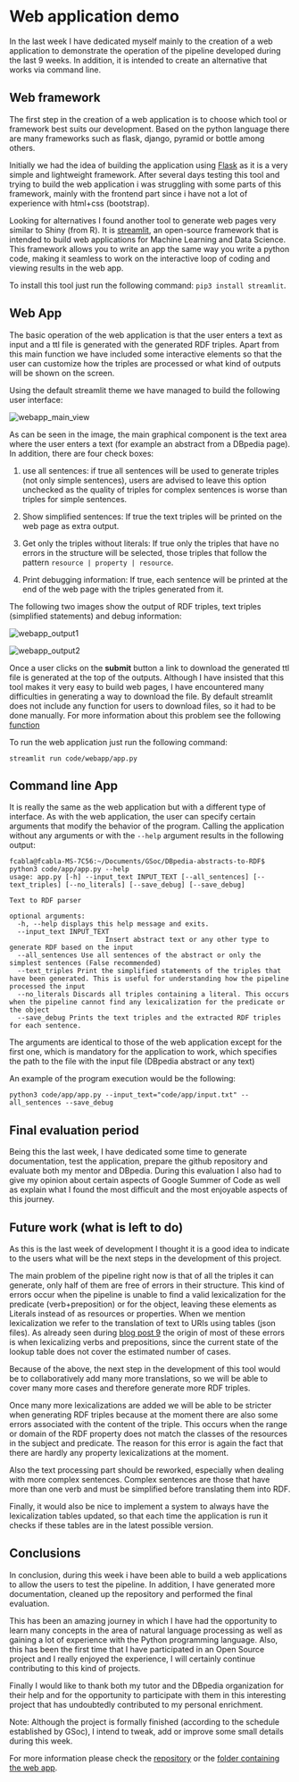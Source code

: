 # Web application demo
In the last week I have dedicated myself mainly to the creation of a web application to demonstrate the operation of the pipeline developed during the last 9 weeks. In addition, it is intended to create an alternative that works via command line.

## Web framework
The first step in the creation of a web application is to choose which tool or framework best suits our development. Based on the python language there are many frameworks such as flask, django, pyramid or bottle among others.

Initially we had the idea of building the application using [Flask][3] as it is a very simple and lightweight framework. After several days testing this tool and trying to build the web application i was struggling with some parts of this framework, mainly with the frontend part since i have not a lot of experience with html+css (bootstrap).

Looking for alternatives I found another tool to generate web pages very similar to Shiny (from R). It is [streamlit][4], an open-source framework that is intended to build web applications for Machine Learning and Data Science. This framework allows you to write an app the same way you write a python code, making it seamless to work on the interactive loop of coding and viewing results in the web app.

To install this tool just run the following command: `pip3 install streamlit`.

## Web App
The basic operation of the web application is that the user enters a text as input and a ttl file is generated with the generated RDF triples. Apart from this main function we have included some interactive elements so that the user can customize how the triples are processed or what kind of outputs will be shown on the screen.

Using the default streamlit theme we have managed to build the following user interface:

![webapp_main_view](https://raw.githubusercontent.com/Fcabla/DBpedia-abstracts-to-RDF/main/docs/webapp_main_view.png)

As can be seen in the image, the main graphical component is the text area where the user enters a text (for example an abstract from a DBpedia page). In addition, there are four check boxes:
1. use all sentences: if true all sentences will be used to generate triples (not only simple sentences), users are advised to leave this option unchecked as the quality of triples for complex sentences is worse than triples for simple sentences.

2. Show simplified sentences: If true the text triples will be printed on the web page as extra output.

3. Get only the triples without literals: If true only the triples that have no errors in the structure will be selected, those triples that follow the pattern `resource | property | resource`.

4. Print debugging information: If true, each sentence will be printed at the end of the web page with the triples generated from it.

The following two images show the output of RDF triples, text triples (simplified statements) and debug information:

![webapp_output1](https://raw.githubusercontent.com/Fcabla/DBpedia-abstracts-to-RDF/main/docs/webapp_output1.png)

![webapp_output2](https://raw.githubusercontent.com/Fcabla/DBpedia-abstracts-to-RDF/main/docs/webapp_output2.png)

Once a user clicks on the **submit** button a link to download the generated ttl file is generated at the top of the outputs. Although I have insisted that this tool makes it very easy to build web pages, I have encountered many difficulties in generating a way to download the file.
By default streamlit does not include any function for users to download files, so it had to be done manually. For more information about this problem see the following [function][5]

To run the web application just run the following command:
```console
streamlit run code/webapp/app.py
```

## Command line App
It is really the same as the web application but with a different type of interface. As with the web application, the user can specify certain arguments that modify the behavior of the program. 
Calling the application without any arguments or with the `--help` argument results in the following output:

```console
fcabla@fcabla-MS-7C56:~/Documents/GSoc/DBpedia-abstracts-to-RDF$ python3 code/app/app.py --help
usage: app.py [-h] --input_text INPUT_TEXT [--all_sentences] [--text_triples] [--no_literals] [--save_debug] [--save_debug]

Text to RDF parser

optional arguments:
  -h, --help displays this help message and exits.
  --input_text INPUT_TEXT
                        Insert abstract text or any other type to generate RDF based on the input
  --all_sentences Use all sentences of the abstract or only the simplest sentences (False recommended)
  --text_triples Print the simplified statements of the triples that have been generated. This is useful for understanding how the pipeline processed the input
  --no_literals Discards all triples containing a literal. This occurs when the pipeline cannot find any lexicalization for the predicate or the object
  --save_debug Prints the text triples and the extracted RDF triples for each sentence.
```
The arguments are identical to those of the web application except for the first one, which is mandatory for the application to work, which specifies the path to the file with the input file (DBpedia abstract or any text)

An example of the program execution would be the following: 
```console
python3 code/app/app.py --input_text="code/app/input.txt" --all_sentences --save_debug
```

## Final evaluation period
Being this the last week, I have dedicated some time to generate documentation, test the application, prepare the github repository and evaluate both my mentor and DBpedia. During this evaluation I also had to give my opinion about certain aspects of Google Summer of Code as well as explain what I found the most difficult and the most enjoyable aspects of this journey.

## Future work (what is left to do)
As this is the last week of development I thought it is a good idea to indicate to the users what will be the next steps in the development of this project.

The main problem of the pipeline right now is that of all the triples it can generate, only half of them are free of errors in their structure. This kind of errors occur when the pipeline is unable to find a valid lexicalization for the predicate (verb+preposition) or for the object, leaving these elements as Literals instead of as resources or properties.
When we mention lexicalization we refer to the translation of text to URIs using tables (json files).
As already seen during [blog post 9][6] the origin of most of these errors is when lexicalizing verbs and prepositions, since the current state of the lookup table does not cover the estimated number of cases.

Because of the above, the next step in the development of this tool would be to collaboratively add many more translations, so we will be able to cover many more cases and therefore generate more RDF triples.

Once many more lexicalizations are added we will be able to be stricter when generating RDF triples because at the moment there are also some errors associated with the content of the triple. This occurs when the range or domain of the RDF property does not match the classes of the resources in the subject and predicate. The reason for this error is again the fact that there are hardly any property lexicalizations at the moment.

Also the text processing part should be reworked, especially when dealing with more complex sentences. Complex sentences are those that have more than one verb and must be simplified before translating them into RDF.

Finally, it would also be nice to implement a system to always have the lexicalization tables updated, so that each time the application is run it checks if these tables are in the latest possible version.

## Conclusions
In conclusion, during this week i have been able to build a web applications to allow the users to test the pipeline. In addition, I have generated more documentation, cleaned up the repository and performed the final evaluation.

This has been an amazing journey in which I have had the opportunity to learn many concepts in the area of natural language processing as well as gaining a lot of experience with the Python programming language. Also, this has been the first time that I have participated in an Open Source project and I really enjoyed the experience, I will certainly continue contributing to this kind of projects.

Finally I would like to thank both my tutor and the DBpedia organization for their help and for the opportunity to participate with them in this interesting project that has undoubtedly contributed to my personal enrichment.

Note: Although the project is formally finished (according to the schedule established by GSoc), I intend to tweak, add or improve some small details during this week.

For more information please check the [repository][1] or the [folder containing the web app][2].

[1]: https://github.com/Fcabla/DBpedia-abstracts-to-RDF
[2]: https://github.com/Fcabla/DBpedia-abstracts-to-RDF/blob/main/code/webapp
[3]: https://flask.palletsprojects.com/en/2.0.x/
[4]: https://streamlit.io/
[5]: https://github.com/Fcabla/DBpedia-abstracts-to-RDF/blob/c8ac79a5b26f0d11ae326b034260140bd958a0f8/code/webapp/app.py#L66
[6]: https://fcabla.github.io/DBpedia-abstracts-to-RDF/coding-week9
